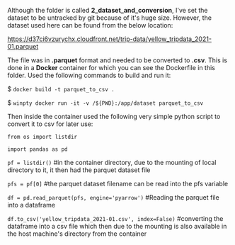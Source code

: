 Although the folder is called **2_dataset_and_conversion**, I've set the dataset to be untracked by git because of it's huge size. However, the dataset used here can be found from the below location:

https://d37ci6vzurychx.cloudfront.net/trip-data/yellow_tripdata_2021-01.parquet

The file was in **.parquet** format and needed to be converted to **.csv**. This is done in a <b>Docker</b> container for which you can see the Dockerfile in this folder. Used the following commands to build and run it:

$ ``docker build -t parquet_to_csv .``

$ ``winpty docker run -it -v /${PWD}:/app/dataset parquet_to_csv``

Then inside the container used the following very simple python script to convert it to csv for later use:

``from os import listdir``

``import pandas as pd``

``pf = listdir()`` #in the container directory, due to the mounting of local directory to it, it then had the parquet dataset file

``pfs = pf[0]`` #the parquet dataset filename can be read into the pfs variable

``df = pd.read_parquet(pfs, engine='pyarrow')`` #Reading the parquet file into a dataframe

``df.to_csv('yellow_tripdata_2021-01.csv', index=False)`` #converting the dataframe into a csv file which then due to the mounting is also available in the host machine's directory from the container
